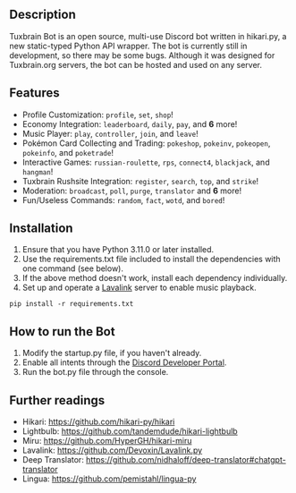 ## Description

Tuxbrain Bot is an open source, multi-use Discord bot written in hikari.py, a new static-typed Python API wrapper. The bot is currently still in development, so there may be some bugs. Although it was designed for Tuxbrain.org servers, the bot can be hosted and used on any server.

## Features

- Profile Customization: `profile`, `set`, `shop`!
- Economy Integration: `leaderboard`, `daily`, `pay`, and **6** more!
- Music Player: `play`, `controller`, `join`, and `leave`!
- Pokémon Card Collecting and Trading: `pokeshop`, `pokeinv`, `pokeopen`, `pokeinfo`, and `poketrade`!
- Interactive Games: `russian-roulette`, `rps`, `connect4`, `blackjack`, and `hangman`!
- Tuxbrain Rushsite Integration: `register`, `search`, `top`, and `strike`!
- Moderation: `broadcast`, `poll`, `purge`, `translator` and **6** more!
- Fun/Useless Commands: `random`, `fact`, `wotd`, and `bored`!

## Installation

1. Ensure that you have Python 3.11.0 or later installed.
2. Use the requirements.txt file included to install the dependencies with one command (see below).
3. If the above method doesn't work, install each dependency individually.
4. Set up and operate a [Lavalink](https://github.com/lavalink-devs/Lavalink) server to enable music playback.

```
pip install -r requirements.txt
```

## How to run the Bot

1. Modify the startup.py file, if you haven't already.
2. Enable all intents through the [Discord Developer Portal](https://discord.com/developers/applications).
3. Run the bot.py file through the console.

## Further readings

- Hikari: https://github.com/hikari-py/hikari
- Lightbulb: https://github.com/tandemdude/hikari-lightbulb
- Miru: https://github.com/HyperGH/hikari-miru
- Lavalink: https://github.com/Devoxin/Lavalink.py
- Deep Translator: https://github.com/nidhaloff/deep-translator#chatgpt-translator
- Lingua: https://github.com/pemistahl/lingua-py
